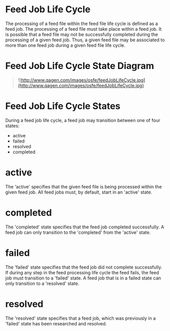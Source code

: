 # Feed Job Life Cycle #

The processing of a feed file within the feed file life cycle is defined as a feed job.  The processing of a feed file must take place within a feed job.  It is possible that a feed file may not be successfully completed during the processing of a given feed job.  Thus, a given feed file may be associated to more than one feed job during a given feed file life cycle.

# Feed Job Life Cycle State Diagram #

> ![http://www.qagen.com/images/osfe/feedJobLifeCycle.jpg](http://www.qagen.com/images/osfe/feedJobLifeCycle.jpg)

# Feed Job Life Cycle States #

During a feed job life cycle, a feed job may transition between one of four states:

  * active
  * failed
  * resolved
  * completed

# active #

The 'active' specifies that the given feed file is being processed within the given feed job.  All feed jobs must, by default, start in an 'active' state.


# completed #

The 'completed' state specifies that the feed job completed successfully.  A feed job can only transition to the 'completed' from the 'active' state.

# failed #

The 'failed' state specifies that the feed job did not complete successfully.  If during any step in the feed processing life cycle the feed fails, the feed job must transition to a 'failed' state.  A feed job that is in a failed state can only transition to a 'resolved' state.

# resolved #

The 'resolved' state specifies that a feed job, which was previously in a 'failed' state has been researched and resolved.